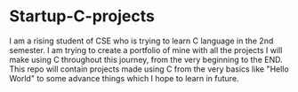 # Startup-C-projects
I am a rising student of CSE who is trying to learn C language in the 2nd semester. I am trying to create a portfolio of mine with all the projects I will make using C throughout this journey, from the very beginning to the END.
This repo will contain projects made using C from the very basics like "Hello World" to some advance things which I hope to learn in future.
